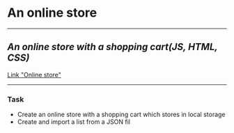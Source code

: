 # An online store
---
## _An online store with a shopping cart(JS, HTML, CSS)_

[Link "Online store"](https://anastasiash29.github.io/online-stor/)

---

### Task
- Create an online store with a shopping cart which stores in local storage
- Create and import a list from a JSON fil
